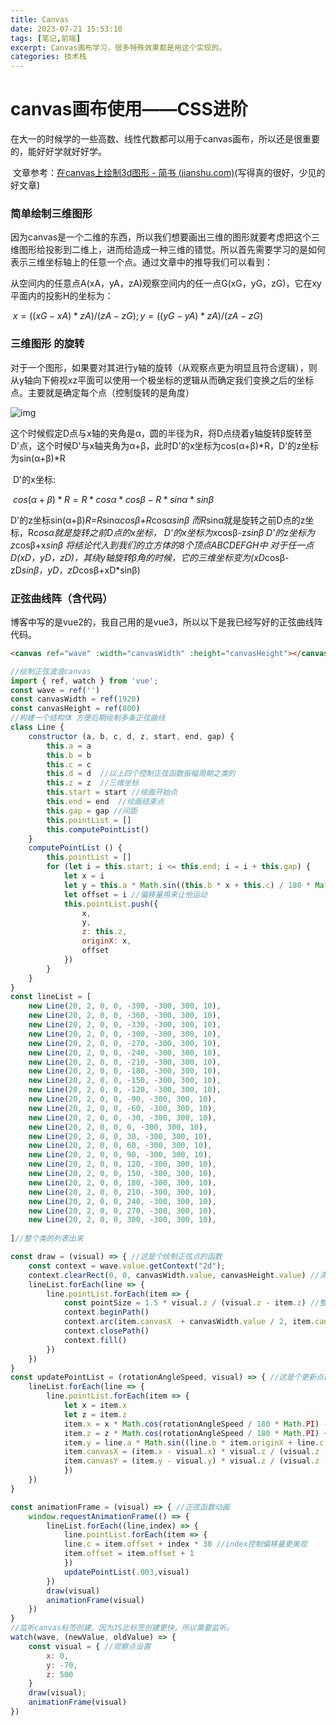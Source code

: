 ```yaml
---
title: Canvas
date: 2023-07-21 15:53:10
tags: [笔记,前端]
excerpt: Canvas画布学习，很多特殊效果都是用这个实现的。
categories: 技术栈
---
```


# canvas画布使用——CSS进阶

​		在大一的时候学的一些高数、线性代数都可以用于canvas画布，所以还是很重要的，能好好学就好好学。

​		文章参考：[在canvas上绘制3d图形 - 简书 (jianshu.com)](https://www.jianshu.com/p/e3ebe08dddad)(写得真的很好，少见的好文章)

### 简单绘制三维图形

​		因为canvas是一个二维的东西，所以我们想要画出三维的图形就要考虑把这个三维图形给投影到二维上，进而给造成一种三维的错觉。所以首先需要学习的是如何表示三维坐标轴上的任意一个点。通过文章中的推导我们可以看到：

​		从空间内的任意点A(xA，yA，zA)观察空间内的任一点G(xG，yG，zG)，它在xy平面内的投影H的坐标为：

​		 $x = ((xG-xA)*zA)/(zA-zG) ;  y = ((yG-yA)*zA)/(zA-zG)$

###  三维图形 的旋转

​		对于一个图形，如果要对其进行y轴的旋转（从观察点更为明显且符合逻辑），则从y轴向下俯视xz平面可以使用一个极坐标的逻辑从而确定我们变换之后的坐标点。
​		主要就是确定每个点（控制旋转的是角度）

![img](https://imgconvert.csdnimg.cn/aHR0cHM6Ly91cGxvYWQtaW1hZ2VzLmppYW5zaHUuaW8vdXBsb2FkX2ltYWdlcy8xMDk2NTEyMi1kMmM1NWUzNTFhMmQ0Zjc1LnBuZz9pbWFnZU1vZ3IyL2F1dG8tb3JpZW50L3N0cmlwfGltYWdlVmlldzIvMi93LzMxMS9mb3JtYXQvd2VicA?x-oss-process=image/format,png)

​		这个时候假定D点与x轴的夹角是α，圆的半径为R，将D点绕着y轴旋转β旋转至D'点，这个时候D'与x轴夹角为α+β，此时D'的x坐标为cos(α+β)*R，D'的z坐标为sin(α+β)*R

​	D'的x坐标:

​		$cos(α+β)*R=R*cosα*cosβ-R*sinα*sinβ$

D'的z坐标sin(α+β)*R=R*sinα*cosβ+R*cosα*sinβ
而R*sinα就是旋转之前D点的z坐标，R*cosα就是旋转之前D点的x坐标，
D'的x坐标为x*cosβ-z*sinβ
D'的z坐标为z*cosβ+x*sinβ
将结论代入到我们的立方体的8个顶点ABCDEFGH中
对于任一点D(xD，yD，zD)，其绕y轴旋转β角的时候，它的三维坐标变为(xD*cosβ-zD*sinβ，yD，zD*cosβ+xD*sinβ)

### 正弦曲线阵（含代码）

​		博客中写的是vue2的，我自己用的是vue3，所以以下是我已经写好的正弦曲线阵代码。

```html
<canvas ref="wave" :width="canvasWidth" :height="canvasHeight"></canvas>
```

```javascript
//绘制正弦波浪canvas
import { ref, watch } from 'vue'; 
const wave = ref('')
const canvasWidth = ref(1920)
const canvasHeight = ref(800)
//构建一个结构体 方便后期绘制多条正弦曲线
class Line {
    constructor (a, b, c, d, z, start, end, gap) {
        this.a = a
        this.b = b
        this.c = c
        this.d = d  //以上四个控制正弦函数振幅周期之类的
        this.z = z  //三维坐标
        this.start = start //绘画开始点
        this.end = end  //绘画结束点
        this.gap = gap //间距
        this.pointList = []
        this.computePointList()
    }
    computePointList () {
        this.pointList = []
        for (let i = this.start; i <= this.end; i = i + this.gap) {
            let x = i
            let y = this.a * Math.sin((this.b * x + this.c) / 180 * Math.PI) + this.d   // 即y = A sin(ωx + φ) + B
            let offset = i //偏移量用来让他运动
            this.pointList.push({
                x,
                y,
                z: this.z,
                originX: x,
                offset
            })
        }
    }
}
const lineList = [
    new Line(20, 2, 0, 0, -390, -300, 300, 10),
    new Line(20, 2, 0, 0, -360, -300, 300, 10),
    new Line(20, 2, 0, 0, -330, -300, 300, 10),
    new Line(20, 2, 0, 0, -300, -300, 300, 10),
    new Line(20, 2, 0, 0, -270, -300, 300, 10),
    new Line(20, 2, 0, 0, -240, -300, 300, 10),
    new Line(20, 2, 0, 0, -210, -300, 300, 10),
    new Line(20, 2, 0, 0, -180, -300, 300, 10),
    new Line(20, 2, 0, 0, -150, -300, 300, 10),
    new Line(20, 2, 0, 0, -120, -300, 300, 10),
    new Line(20, 2, 0, 0, -90, -300, 300, 10),
    new Line(20, 2, 0, 0, -60, -300, 300, 10),
    new Line(20, 2, 0, 0, -30, -300, 300, 10),
    new Line(20, 2, 0, 0, 0, -300, 300, 10),
    new Line(20, 2, 0, 0, 30, -300, 300, 10),
    new Line(20, 2, 0, 0, 60, -300, 300, 10),
    new Line(20, 2, 0, 0, 90, -300, 300, 10),
    new Line(20, 2, 0, 0, 120, -300, 300, 10),
    new Line(20, 2, 0, 0, 150, -300, 300, 10),
    new Line(20, 2, 0, 0, 180, -300, 300, 10),
    new Line(20, 2, 0, 0, 210, -300, 300, 10),
    new Line(20, 2, 0, 0, 240, -300, 300, 10),
    new Line(20, 2, 0, 0, 270, -300, 300, 10),
    new Line(20, 2, 0, 0, 300, -300, 300, 10),
    
]//整个类的列表出来

const draw = (visual) => { //这是个绘制正弦点的函数
    const context = wave.value.getContext("2d");
    context.clearRect(0, 0, canvasWidth.value, canvasHeight.value) //清空像素
    lineList.forEach(line => {
        line.pointList.forEach(item => {
            const pointSize = 1.5 * visual.z / (visual.z - item.z) //整个近大远小
            context.beginPath()
            context.arc(item.canvasX  + canvasWidth.value / 2, item.canvasY  + canvasHeight.value / 2, pointSize, 0, 2 * Math.PI) //arc(x, y, radius, startAngle, endAngle, counterclockwise);
            context.closePath()
            context.fill()
        })
    })
}
const updatePointList = (rotationAngleSpeed, visual) => { //这是个更新点的位置而使正弦函数移动的函数
    lineList.forEach(line => {
        line.pointList.forEach(item => {
            let x = item.x
            let z = item.z
            item.x = x * Math.cos(rotationAngleSpeed / 180 * Math.PI) - z * Math.sin(rotationAngleSpeed / 180 * Math.PI) 
            item.z = z * Math.cos(rotationAngleSpeed / 180 * Math.PI) + x * Math.sin(rotationAngleSpeed / 180 * Math.PI) 
            item.y = line.a * Math.sin((line.b * item.originX + line.c + item.offset) / 180 * Math.PI) + line.d //绕y轴旋转所以y比较特别
            item.canvasX = (item.x - visual.x) * visual.z / (visual.z - z)
            item.canvasY = (item.y - visual.y) * visual.z / (visual.z - z)
            })
    })
}

const animationFrame = (visual) => { //正弦函数动画
    window.requestAnimationFrame(() => {
        lineList.forEach((line,index) => {
            line.pointList.forEach(item => {
            line.c = item.offset + index * 30 //index控制偏移量更美观
            item.offset = item.offset + 1
            })
            updatePointList(.003,visual)
        })
        draw(visual)
        animationFrame(visual)
    })
}
//监听canvas标签创建、因为JS比标签创建更快，所以需要监听。
watch(wave, (newValue, oldValue) => {
    const visual = { //观察点设置
        x: 0,
        y: -70,
        z: 500
    }
    draw(visual);
    animationFrame(visual)
})

```

